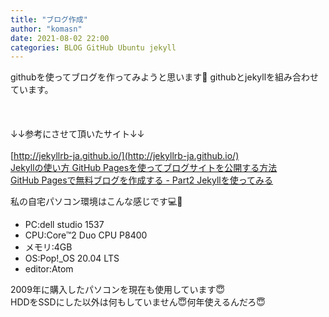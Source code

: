 ```yaml
---
title: "ブログ作成"
author: "komasn"
date: 2021-08-02 22:00
categories: BLOG GitHub Ubuntu jekyll
---
```

githubを使ってブログを作ってみようと思います🤗
githubとjekyllを組み合わせています。  
<br>
<br>
<br>
↓↓参考にさせて頂いたサイト↓↓  
<br>
[http://jekyllrb-ja.github.io/](http://jekyllrb-ja.github.io/)  
[Jekyllの使い方 GitHub Pagesを使ってブログサイトを公開する方法](https://simple-it-life.com/2020/08/16/migrate-blog-to-github/)  
[GitHub Pagesで無料ブログを作成する - Part2 Jekyllを使ってみる](https://masamichi.me/development/2020/05/26/github-pages-blog-part2-jekyll.html)

私の自宅パソコン環境はこんな感じです💻👀  
- PC:dell studio 1537
- CPU:Core™2 Duo CPU P8400
- メモリ:4GB
- OS:Pop!_OS 20.04 LTS
- editor:Atom

2009年に購入したパソコンを現在も使用しています😇  
HDDをSSDにした以外は何もしていません😇何年使えるんだろ😇
